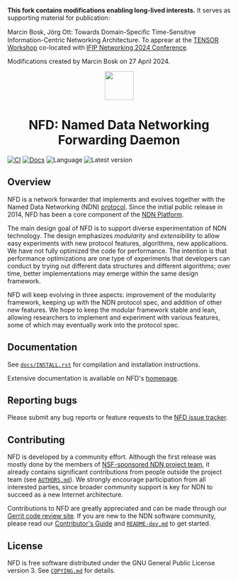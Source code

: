 **This fork contains modifications enabling long-lived interests.** It serves as supporting material for publication:

Marcin Bosk, Jörg Ott: Towards Domain-Speciﬁc Time-Sensitive Information-Centric Networking Architecture. To apprear at the [TENSOR Workshop](https://networking.ifip.org/2024/index.php/workshops/tensor) co-located with [IFIP Networking 2024 Conference](https://networking.ifip.org/2024/).

Modifications created by Marcin Bosk on 27 April 2024.

<div align="center">

[<img alt height="65" src="docs/named_data_theme/static/ndn-logo.svg"/>](https://named-data.net/)

# NFD: Named Data Networking Forwarding Daemon

</div>

[![CI](https://github.com/named-data/NFD/actions/workflows/ci.yml/badge.svg)](https://github.com/named-data/NFD/actions/workflows/ci.yml)
[![Docs](https://github.com/named-data/NFD/actions/workflows/docs.yml/badge.svg)](https://github.com/named-data/NFD/actions/workflows/docs.yml)
![Language](https://img.shields.io/badge/C%2B%2B-17-blue)
![Latest version](https://img.shields.io/github/v/tag/named-data/NFD?label=Latest%20version)

## Overview

NFD is a network forwarder that implements and evolves together with the Named
Data Networking (NDN) [protocol](https://docs.named-data.net/NDN-packet-spec/).
Since the initial public release in 2014, NFD has been a core component of the
[NDN Platform](https://named-data.net/codebase/platform/).

The main design goal of NFD is to support diverse experimentation of NDN technology.  The
design emphasizes *modularity* and *extensibility* to allow easy experiments with new
protocol features, algorithms, new applications.  We have not fully optimized the code for
performance.  The intention is that performance optimizations are one type of experiments
that developers can conduct by trying out different data structures and different
algorithms; over time, better implementations may emerge within the same design framework.

NFD will keep evolving in three aspects: improvement of the modularity framework, keeping
up with the NDN protocol spec, and addition of other new features. We hope to keep the
modular framework stable and lean, allowing researchers to implement and experiment with
various features, some of which may eventually work into the protocol spec.

## Documentation

See [`docs/INSTALL.rst`](docs/INSTALL.rst) for compilation and installation instructions.

Extensive documentation is available on NFD's [homepage](https://docs.named-data.net/NFD/).

## Reporting bugs

Please submit any bug reports or feature requests to the
[NFD issue tracker](https://redmine.named-data.net/projects/nfd/issues).

## Contributing

NFD is developed by a community effort.  Although the first release was mostly done by the
members of [NSF-sponsored NDN project team](https://named-data.net/project/participants/),
it already contains significant contributions from people outside the project team (see
[`AUTHORS.md`](AUTHORS.md)).  We strongly encourage participation from all interested parties,
since broader community support is key for NDN to succeed as a new Internet architecture.

Contributions to NFD are greatly appreciated and can be made through our
[Gerrit code review site](https://gerrit.named-data.net/).
If you are new to the NDN software community, please read our
[Contributor's Guide](https://github.com/named-data/.github/blob/main/CONTRIBUTING.md)
and [`README-dev.md`](README-dev.md) to get started.

## License

NFD is free software distributed under the GNU General Public License version 3.
See [`COPYING.md`](COPYING.md) for details.
